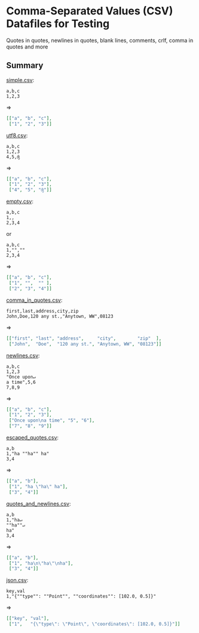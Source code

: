 # Comma-Separated Values (CSV) Datafiles for Testing

Quotes in quotes, newlines in quotes, blank lines, comments, crlf,
comma in quotes and more


## Summary


[simple.csv](simple.csv):
```
a,b,c
1,2,3
```
=>
``` json
[["a", "b", "c"],
 ["1", "2", "3"]]
```

[utf8.csv](utf8.csv):
```
a,b,c
1,2,3
4,5,ʤ
```
=>
``` json
[["a", "b", "c"],
 ["1", "2", "3"],
 ["4", "5", "ʤ"]]
```

[empty.csv](empty.csv):

```
a,b,c
1,,
2,3,4
```
or
```
a,b,c
1,"",""
2,3,4
```
=>
``` json
[["a", "b", "c"],
 ["1", "",  "" ],
 ["2", "3", "4"]]
```


[comma_in_quotes.csv](comma_in_quotes.csv):

```
first,last,address,city,zip
John,Doe,120 any st.,"Anytown, WW",08123
```
=>
``` json
[["first", "last", "address",     "city",        "zip"  ],
 ["John",  "Doe",  "120 any st.", "Anytown, WW", "08123"]]
```

[newlines.csv](newlines.csv):
```
a,b,c
1,2,3
"Once upon↵
a time",5,6
7,8,9
```
=>
``` json
[["a", "b", "c"],
 ["1", "2", "3"],
 ["Once upon\na time", "5", "6"],
 ["7", "8", "9"]]
```


[escaped_quotes.csv](escaped_quotes.csv):
```
a,b
1,"ha ""ha"" ha"
3,4
```
=>
``` json
[["a", "b"],
 ["1", "ha \"ha\" ha"],
 ["3", "4"]]
```

[quotes_and_newlines.csv](quotes_and_newlines.csv):
```
a,b
1,"ha↵
""ha""↵
ha"
3,4
```
=>
``` json
[["a", "b"],
 ["1", "ha\n\"ha\"\nha"],
 ["3", "4"]]
```

[json.csv](json.csv):
```
key,val
1,"{""type"": ""Point"", ""coordinates"": [102.0, 0.5]}"
```
=>
``` json
[["key", "val"],
 ["1",   "{\"type\": \"Point\", \"coordinates\": [102.0, 0.5]}"]]
```
